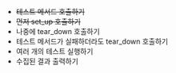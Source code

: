 - ~~테스트 메서드 호출하기~~
- ~~먼저 set_up 호출하기~~
- 나중에 tear_down 호출하기
- 테스트 메서드가 실패하더라도 tear_down 호출하기
- 여러 개의 테스트 실행하기
- 수집된 결과 출력하기